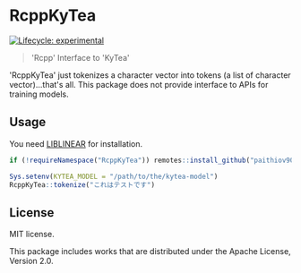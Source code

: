 # RcppKyTea

<!-- badges: start -->
[![Lifecycle: experimental](https://img.shields.io/badge/lifecycle-experimental-orange.svg)](https://lifecycle.r-lib.org/articles/stages.html#experimental)
<!-- badges: end -->

> 'Rcpp' Interface to 'KyTea'

'RcppKyTea' just tokenizes a character vector into tokens (a list of character vector)...that's all. This package does not provide interface to APIs for training models.

## Usage

You need [LIBLINEAR](https://www.csie.ntu.edu.tw/~cjlin/liblinear/) for installation.

```r
if (!requireNamespace("RcppKyTea")) remotes::install_github("paithiov909/RcppKyTea")

Sys.setenv(KYTEA_MODEL = "/path/to/the/kytea-model")
RcppKyTea::tokenize("これはテストです")
```

## License

MIT license.

This package includes works that are distributed under the Apache License, Version 2.0.

